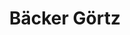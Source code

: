 ---
title: "Bäcker Görtz"
url: /landau-in-der-pfalz/baecker-goertz-horststrasse-2/
shop: Bäckerei
---
